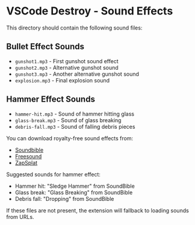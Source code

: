 # VSCode Destroy - Sound Effects

This directory should contain the following sound files:

## Bullet Effect Sounds
- `gunshot1.mp3` - First gunshot sound effect
- `gunshot2.mp3` - Alternative gunshot sound
- `gunshot3.mp3` - Another alternative gunshot sound
- `explosion.mp3` - Final explosion sound

## Hammer Effect Sounds
- `hammer-hit.mp3` - Sound of hammer hitting glass
- `glass-break.mp3` - Sound of glass breaking
- `debris-fall.mp3` - Sound of falling debris pieces

You can download royalty-free sound effects from:
- [Soundbible](https://soundbible.com/)
- [Freesound](https://freesound.org/)
- [ZapSplat](https://www.zapsplat.com/)

Suggested sounds for hammer effect:
- Hammer hit: "Sledge Hammer" from SoundBible
- Glass break: "Glass Breaking" from SoundBible
- Debris fall: "Dropping" from SoundBible

If these files are not present, the extension will fallback to loading sounds from URLs.
